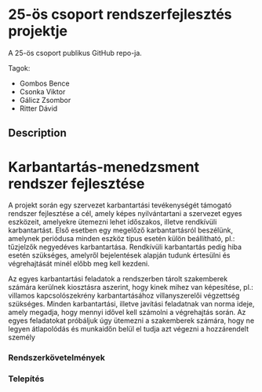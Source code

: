 # 25-ös csoport rendszerfejlesztés projektje

A 25-ös csoport publikus GitHub repo-ja.

Tagok:
- Gombos Bence
- Csonka Viktor
- Gálicz Zsombor
- Ritter Dávid

## Description

# Karbantartás-menedzsment rendszer fejlesztése

A projekt során egy szervezet karbantartási tevékenységét támogató rendszer fejlesztése a cél, amely
képes nyilvántartani a szervezet egyes eszközeit, amelyekre ütemezni lehet időszakos, illetve
rendkívüli karbantartást. Első esetben egy megelőző karbantartásról beszélünk, amelynek periódusa
minden eszköz típus esetén külön beállítható, pl.: tűzjelzők negyedéves karbantartása. Rendkívüli
karbantartás pedig hiba esetén szükséges, amelyről bejelentések alapján tudunk értesülni és
végrehajtását minél előbb meg kell kezdeni.

Az egyes karbantartási feladatok a rendszerben tárolt szakemberek számára kerülnek kiosztásra
aszerint, hogy kinek mihez van képesítése, pl.: villamos kapcsolószekrény karbantartásához
villanyszerelői végzettség szükséges. Minden karbantartási, illetve javítási feladatnak van norma ideje,
amely megadja, hogy mennyi idővel kell számolni a végrehajtás során. Az egyes feladatokat próbáljuk
úgy ütemezni a szakemberek számára, hogy ne legyen átlapolódás és munkaidőn belül el tudja azt
végezni a hozzárendelt személy



### Rendszerkövetelmények

### Telepítés
